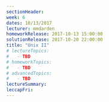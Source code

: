 ```yaml
---
sectionHeader:
week: 6
dates: 10/13/2017
lecturer: mmdarden
homeworkRelease: 2017-10-13 15:00:00
solutionRelease: 2017-10-20 22:00:00
title: "Unix II"
# lectureTopics:
#   - TBD
# homeworkTopics:
#   - TBD
# advancedTopics:
#   - TBD
lectureSummary:
leccapFri:
---
```

